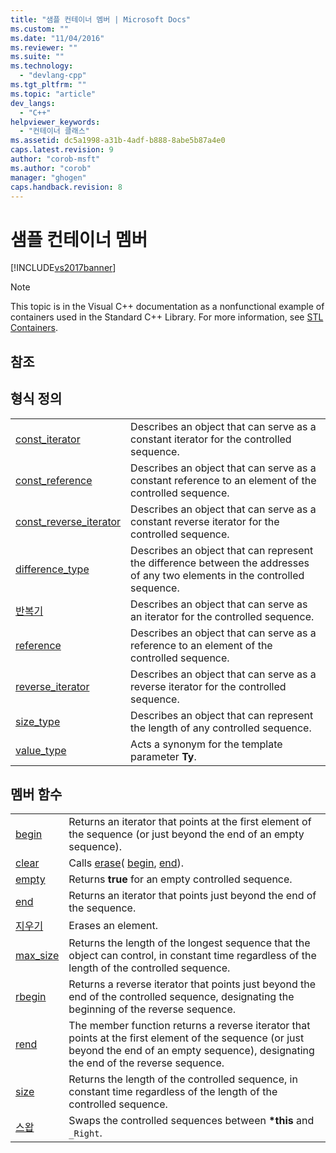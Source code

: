 ```yaml
---
title: "샘플 컨테이너 멤버 | Microsoft Docs"
ms.custom: ""
ms.date: "11/04/2016"
ms.reviewer: ""
ms.suite: ""
ms.technology: 
  - "devlang-cpp"
ms.tgt_pltfrm: ""
ms.topic: "article"
dev_langs: 
  - "C++"
helpviewer_keywords: 
  - "컨테이너 클래스"
ms.assetid: dc5a1998-a31b-4adf-b888-8abe5b87a4e0
caps.latest.revision: 9
author: "corob-msft"
ms.author: "corob"
manager: "ghogen"
caps.handback.revision: 8
---
```

# 샘플 컨테이너 멤버
[!INCLUDE[vs2017banner](../assembler/inline/includes/vs2017banner.md)]

> [!NOTE]
>  This topic is in the Visual C\+\+ documentation as a nonfunctional example of containers used in the Standard C\+\+ Library.  For more information, see [STL Containers](../standard-library/stl-containers.md).  
  
## 참조  
  
## 형식 정의  
  
|||  
|-|-|  
|[const\_iterator](../standard-library/container-class-const-iterator.md)|Describes an object that can serve as a constant iterator for the controlled sequence.|  
|[const\_reference](../standard-library/container-class-const-reference.md)|Describes an object that can serve as a constant reference to an element of the controlled sequence.|  
|[const\_reverse\_iterator](../standard-library/container-class-const-reverse-iterator.md)|Describes an object that can serve as a constant reverse iterator for the controlled sequence.|  
|[difference\_type](../standard-library/container-class-difference-type.md)|Describes an object that can represent the difference between the addresses of any two elements in the controlled sequence.|  
|[반복기](../standard-library/container-class-iterator.md)|Describes an object that can serve as an iterator for the controlled sequence.|  
|[reference](../standard-library/container-class-reference.md)|Describes an object that can serve as a reference to an element of the controlled sequence.|  
|[reverse\_iterator](../standard-library/container-class-reverse-iterator.md)|Describes an object that can serve as a reverse iterator for the controlled sequence.|  
|[size\_type](../standard-library/container-class-size-type.md)|Describes an object that can represent the length of any controlled sequence.|  
|[value\_type](../standard-library/container-class-value-type.md)|Acts a synonym for the template parameter **Ty**.|  
  
## 멤버 함수  
  
|||  
|-|-|  
|[begin](../standard-library/container-class-begin.md)|Returns an iterator that points at the first element of the sequence \(or just beyond the end of an empty sequence\).|  
|[clear](../standard-library/container-class-clear.md)|Calls [erase](../standard-library/container-class-erase.md)\( [begin](../standard-library/container-class-begin.md), [end](../standard-library/container-class-end.md)\).|  
|[empty](../standard-library/container-class-empty.md)|Returns **true** for an empty controlled sequence.|  
|[end](../standard-library/container-class-end.md)|Returns an iterator that points just beyond the end of the sequence.|  
|[지우기](../standard-library/container-class-erase.md)|Erases an element.|  
|[max\_size](../standard-library/container-class-max-size.md)|Returns the length of the longest sequence that the object can control, in constant time regardless of the length of the controlled sequence.|  
|[rbegin](../standard-library/container-class-rbegin.md)|Returns a reverse iterator that points just beyond the end of the controlled sequence, designating the beginning of the reverse sequence.|  
|[rend](../standard-library/container-class-rend.md)|The member function returns a reverse iterator that points at the first element of the sequence \(or just beyond the end of an empty sequence\), designating the end of the reverse sequence.|  
|[size](../standard-library/container-class-size.md)|Returns the length of the controlled sequence, in constant time regardless of the length of the controlled sequence.|  
|[스왑](../standard-library/container-class-swap.md)|Swaps the controlled sequences between **\*this** and `_Right`.|